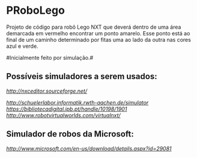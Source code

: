 PRoboLego
=========

Projeto de código para robô Lego NXT que deverá dentro de uma área demarcada em vermelho encontrar um ponto amarelo. Esse ponto está ao final de um caminho determinado por fitas uma ao lado da outra nas cores azul e verde.

#Inicialmente feito por simulação.#


Possíveis simuladores a serem usados:
-------------------------------------

*http://nxceditor.sourceforge.net/* <br />

*http://schuelerlabor.informatik.rwth-aachen.de/simulator* <br/>
*https://bibliotecadigital.ipb.pt/handle/10198/1901* <br/>
*http://www.robotvirtualworlds.com/virtualnxt/*

Simulador de robos da Microsoft:
--------------------------------

*http://www.microsoft.com/en-us/download/details.aspx?id=29081*
